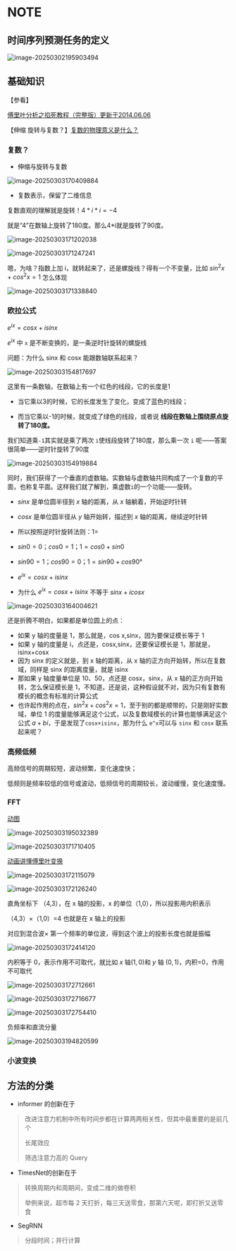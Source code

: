 # NOTE

## 时间序列预测任务的定义

![image-20250302195903494](images/image-20250302195903494.png)

## 基础知识

【参看】

[傅里叶分析之掐死教程（完整版）更新于2014.06.06](https://zhuanlan.zhihu.com/p/19763358)

【伸缩 旋转与复数？】[复数的物理意义是什么？](https://www.zhihu.com/question/23234701)

### 复数？

- 伸缩与旋转与复数

![image-20250303170409884](images/image-20250303170409884.png)

- 复数表示，保留了二维信息

复数直观的理解就是旋转！$4*i*i = -4$

就是“4”在数轴上旋转了180度。那么4*i就是旋转了90度。

![image-20250303171202038](images/image-20250303171202038.png)

![image-20250303171247241](images/image-20250303171247241.png)

嗯，为啥？指数上加 i，就转起来了，还是螺旋线？得有一个不变量，比如 $sin^2x+cos^2x=1$ 怎么体现

![image-20250303171338840](images/image-20250303171338840.png)

### 欧拉公式

$e^{ix}=cosx+isinx$

$e^{ix}$ 中 `x` 是不断变换的，是一条逆时针旋转的螺旋线

问题：为什么 sinx 和 cosx 能跟数轴联系起来？

![image-20250303154817697](images/image-20250303154817697.png)

这里有一条数轴，在数轴上有一个红色的线段，它的长度是1

- 当它乘以3的时候，它的长度发生了变化，变成了蓝色的线段；

- 而当它乘以-1的时候，就变成了绿色的线段，或者说 **线段在数轴上围绕原点旋转了180度。**

我们知道乘`-1`其实就是乘了两次 `i`使线段旋转了180度，那么乘一次 `i` 呢——答案很简单——逆时针旋转了90度

![image-20250303154919884](images/image-20250303154919884.png)

同时，我们获得了一个垂直的虚数轴。实数轴与虚数轴共同构成了一个复数的平面，也称复平面。这样我们就了解到，乘虚数`i`的一个功能——旋转。

- $sinx$ 是单位圆半径到 $x$ 轴的距离，从 $x$ 轴躺着，开始逆时针转
- $cosx$ 是单位圆半径从 $y$ 轴开始转，描述到 $x$ 轴的距离，继续逆时针转
- 所以按照逆时针旋转法则：1=

- $sin0=0；cos0=1；1=cos0+sin0$
- $sin90=1；cos90=0；1=sin90+cos90°$
- $e^{ix}=cosx+isinx$
- 为什么  $e^{ix}=cosx+isinx$ 不等于 $sinx+icosx$

![image-20250303164004621](images/image-20250303164004621.png)

还是折腾不明白，如果都是单位圆上的点：

- 如果 y 轴的度量是 1，那么就是，cos x,sinx，因为要保证模长等于 1
- 如果 y 轴的度量是 i，点还是，cosx,sinx，还要保证模长是 1，那就是，isinx+cosx
- 因为 sinx 的定义就是，到 x 轴的距离，从 x 轴的正方向开始转，所以在复数域，同样是 sinx 的距离度量，就是 isinx
- 那如果 y 轴度量单位是 10、50，点还是 cosx，sinx，从 x 轴的正方向开始转，怎么保证模长是 1，不知道，还是说，这种假设就不对，因为只有复数有模长的概念有标准的计算公式
- 也许起作用的点在，$sin^{2}x+cos^{2}x = 1$，至于别的都是顺带的，只是刚好实数域，单位 1 的度量能够满足这个公式，以及复数域模长的计算也能够满足这个公式 $a+bi$，于是发现了`cosx+isinx`，那为什么 `e^x`可以与 `sinx` 和 `cosx` 联系起来呢？

### 高频低频

高频信号的周期较短，波动频繁，变化速度快；

低频则是频率较低的信号或波动，低频信号的周期较长，波动缓慢，变化速度慢。

### FFT

[动图](https://upload.wikimedia.org/wikipedia/commons/7/7e/Fourier_series_sawtooth_wave_circles_animation.gif)

![image-20250303195032389](images/image-20250303195032389.png)

![image-20250303171710405](images/image-20250303171710405.png)



[动画讲懂傅里叶变换](https://www.bilibili.com/video/BV1rC4y1E7FD/?spm_id_from=333.337.search-card.all.click&vd_source=ddd7d236ab3e9b123c4086c415f4939e)

![image-20250303172115079](images/image-20250303172115079.png)



![image-20250303172126240](images/image-20250303172126240.png)

直角坐标下 （4,3），在 x 轴的投影，x 的单位（1,0），所以投影用内积表示

（4,3）×（1,0）=4 也就是在 x 轴上的投影

对应到混合波× 第一个频率的单位波，得到这个波上的投影长度也就是振幅

![image-20250303172414120](images/image-20250303172414120.png)

内积等于 0，表示作用不可取代，就比如 $x$ 轴$(1,0)$和 $y$ 轴 $(0,1)$，内积=0，作用不可取代

![image-20250303172712661](images/image-20250303172712661.png)



![image-20250303172716677](images/image-20250303172716677.png)



![image-20250303172754410](images/image-20250303172754410.png)

负频率和直流分量

![image-20250303194820599](images/image-20250303194820599.png)



### 小波变换









## 方法的分类

- informer 的创新在于

> 改进注意力机制中所有时间步都在计算两两相关性，但其中最重要的是前几个
>
> 长尾效应
>
> 筛选注意力高的 Query

- TimesNet的创新在于

> 转换周期内和周期间，变成二维的做卷积
>
> 举例来说，超市每 2 天打折，每三天送零食，那第六天呢，即打折又送零食

- SegRNN

> 分段时间；并行计算